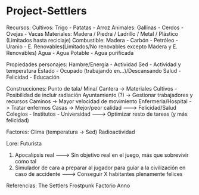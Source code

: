 # Project-Settlers

Recursos:
‌Cultivos: Trigo - Patatas - Arroz
‌Animales: Gallinas - Cerdos - Ovejas - Vacas 
‌Materiales: Madera / ‌Piedra / Ladrillo / Metal / Plástico (Limitados hasta reciclaje)
‌Combustible: Madera - Carbón - Petróleo - Uranio - E. Renovables(Limitados/No renovables excepto Madera y E. Renovables)
‌Agua - Agua Potable - Agua purificada

Propiedades personajes:
‌Hambre/Energía - Actividad 
‌Sed - Actividad y temperatura
‌Estado - Ocupado (trabajando en…)/Descansando
Salud -
Felicidad -
Educación

Construcciones:
‌Punto de tala/ ‌Mina/ Cantera -> Materiales
‌Cultivos - Posibilidad de incluir radiación
‌Ayuntamiento (?) -> Gestionar trabajadores y recursos
‌Caminos -> Mayor velocidad de movimiento 
‌Enfermeria/Hospital -> Tratar enfermos
Casas -> Mejor/peor calidad ---> Felicidad/Salud
Colegios - Institutos - Universidad ---> Optimizar resto de tareas (y más felicidad)

Factores:
‌Clima (temperatura -> Sed)
‌Radioactividad

Lore: Futurista

1) Apocalipsis real ---> Sin objetivo real en el juego, más que sobrevivir como tal
2) Simulador de cara a preparar al jugador para guiar a la civilización en caso de accidente ---> Conseguir X habitantes plenamente felices

Referencias:
‌The Settlers
‌Frostpunk
‌Factorio
‌Anno
